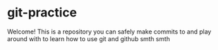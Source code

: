 # git-practice

Welcome! This is a repository you can safely make commits to and play around with to learn how to use git and github
smth smth

